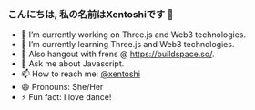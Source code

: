 ### こんにちは, 私の名前はXentoshiです 👋

- 🔭 I’m currently working on Three.js and Web3 technologies.
- 🌱 I’m currently learning Three.js and Web3 technologies.
- 🦄 Also hangout with frens @ https://buildspace.so/.
- 💬 Ask me about Javascript. 
- 📫 How to reach me: [@xentoshi](https://twitter.com/xentoshi "@xentoshi")
- 😄 Pronouns: She/Her
- ⚡ Fun fact: I love dance!


